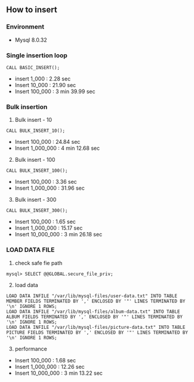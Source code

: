 ## How to insert

### Environment
- Mysql 8.0.32

### Single insertion loop 
```
CALL BASIC_INSERT();
```
- insert 1_000 : 2.28 sec
- Insert 10_000 : 21.90 sec
- Insert 100_000 : 3 min 39.99 sec

### Bulk insertion
1. Bulk insert - 10
```
CALL BULK_INSERT_10();
```
- Insert 100_000 : 24.84 sec
- Insert 1_000_000 : 4 min 12.68 sec

2. Bulk insert - 100
```
CALL BULK_INSERT_100();
```
- Insert 100_000 : 3.36 sec
- Insert 1_000_000 : 31.96 sec

3. Bulk insert - 300 
```
CALL BULK_INSERT_300();
```
- Insert 100_000 : 1.65 sec
- Insert 1_000_000 : 15.17 sec
- Insert 10_000_000 : 3 min 26.18 sec

### LOAD DATA FILE

1. check safe fie path
```
mysql> SELECT @@GLOBAL.secure_file_priv;
```

2. load data
```
LOAD DATA INFILE "/var/lib/mysql-files/user-data.txt" INTO TABLE MEMBER FIELDS TERMINATED BY ',' ENCLOSED BY '"' LINES TERMINATED BY '\n' IGNORE 1 ROWS;
LOAD DATA INFILE "/var/lib/mysql-files/album-data.txt" INTO TABLE ALBUM FIELDS TERMINATED BY ',' ENCLOSED BY '"' LINES TERMINATED BY '\n' IGNORE 1 ROWS;
LOAD DATA INFILE "/var/lib/mysql-files/picture-data.txt" INTO TABLE PICTURE FIELDS TERMINATED BY ',' ENCLOSED BY '"' LINES TERMINATED BY '\n' IGNORE 1 ROWS;
```

3. performance
- Insert 100_000 : 1.68 sec
- Insert 1_000_000 : 12.26 sec
- Insert 10_000_000 : 3 min 13.22 sec
